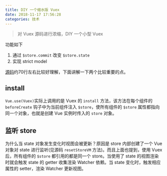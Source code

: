 ```yaml
---
title: DIY 一个缩水版 Vuex
date: 2018-11-17 17:56:28
categories: 技术
---
```


> 对 Vuex 源码进行浓缩，DIY 一个小型 Vuex

功能如下

1. 通过 `$store.commit` 改变 `$store.state`
2. 实现 strict model

[源码](https://github.com/jinzhanye/diy-vuex)约70行左右比较好理解，下面讲解一下两个比较重要的点。

## install
`Vue.use(Vuex)`实际上调用的是 Vuex 的 `install` 方法，该方法在每个组件的 `beforeCreate` 钩子中为当前组件注入 `$store`，使所有组件的 `$store` 属性都指向同一个对象，也就是创建 Vue 实例时传入的 `store` 对象。

## 监听 store
为什么当 state 对象发生变化时视图会被更新？原因是 store 内部创建了一个 Vue 对象对 state 进行监听(见源码 `resetStoreVM` 方法)。而且上面也提到，使用 Vuex 后，所有组件的 `$store` 都引用的都是同一个 store。当使用了 state 的视图渲染时就会触发 state 的 getter 收集渲染 Watcher 依赖。当 state 变化时，触发相应属性的 setter，渲染 Watcher 更新视图。
